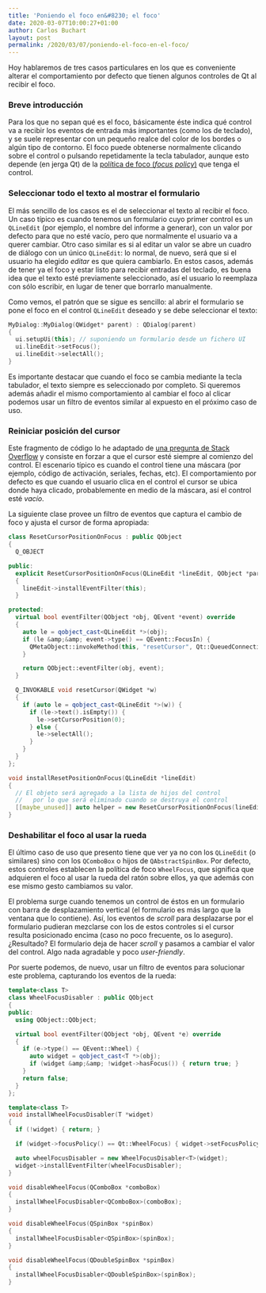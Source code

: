 ```yaml
---
title: 'Poniendo el foco en&#8230; el foco'
date: 2020-03-07T10:00:27+01:00
author: Carlos Buchart
layout: post
permalink: /2020/03/07/poniendo-el-foco-en-el-foco/
---
```

Hoy hablaremos de tres casos particulares en los que es conveniente alterar el comportamiento por defecto que tienen algunos controles de Qt al recibir el foco.

### Breve introducción
Para los que no sepan qué es el foco, básicamente éste indica qué control va a recibir los eventos de entrada más importantes (como los de teclado), y se suele representar con un pequeño realce del color de los bordes o algún tipo de contorno. El foco puede obtenerse normalmente clicando sobre el control o pulsando repetidamente la tecla tabulador, aunque esto depende (en jerga Qt) de la [política de foco (_focus policy_)](https://doc.qt.io/qt-5/qt.html#FocusPolicy-enum) que tenga el control.

### Seleccionar todo el texto al mostrar el formulario
El más sencillo de los casos es el de seleccionar el texto al recibir el foco. Un caso típico es cuando tenemos un formulario cuyo primer control es un `QLineEdit` (por ejemplo, el nombre del informe a generar), con un valor por defecto para que no esté vacío, pero que normalmente el usuario va a querer cambiar. Otro caso similar es si al editar un valor se abre un cuadro de diálogo con un único `QLineEdit`: lo normal, de nuevo, será que si el usuario ha elegido _editar_ es que quiera cambiarlo. En estos casos, además de tener ya el foco y estar listo para recibir entradas del teclado, es buena idea que el texto esté previamente seleccionado, así el usuario lo reemplaza con sólo escribir, en lugar de tener que borrarlo manualmente.

Como vemos, el patrón que se sigue es sencillo: al abrir el formulario se pone el foco en el control `QLineEdit` deseado y se debe seleccionar el texto:

```cpp
MyDialog::MyDialog(QWidget* parent) : QDialog(parent)
{
  ui.setupUi(this); // suponiendo un formulario desde un fichero UI
  ui.lineEdit->setFocus();
  ui.lineEdit->selectAll();
}
```

Es importante destacar que cuando el foco se cambia mediante la tecla tabulador, el texto siempre es seleccionado por completo. Si queremos además añadir el mismo comportamiento al cambiar el foco al clicar podemos usar un filtro de eventos similar al expuesto en el próximo caso de uso.

### Reiniciar posición del cursor
Este fragmento de código lo he adaptado de [una pregunta de Stack Overflow](https://stackoverflow.com/q/22532607/1485885) y consiste en forzar a que el cursor esté siempre al comienzo del control. El escenario típico es cuando el control tiene una máscara (por ejemplo, código de activación, seriales, fechas, etc). El comportamiento por defecto es que cuando el usuario clica en el control el cursor se ubica donde haya clicado, probablemente en medio de la máscara, así el control esté _vacío_.

La siguiente clase provee un filtro de eventos que captura el cambio de foco y ajusta el cursor de forma apropiada:

```cpp
class ResetCursorPositionOnFocus : public QObject
{
  Q_OBJECT

public:
  explicit ResetCursorPositionOnFocus(QLineEdit *lineEdit, QObject *parent = nullptr) : QObject(parent)
  {
    lineEdit->installEventFilter(this);
  }

protected:
  virtual bool eventFilter(QObject *obj, QEvent *event) override
  {
    auto le = qobject_cast<QLineEdit *>(obj);
    if (le &amp;&amp; event->type() == QEvent::FocusIn) {
      QMetaObject::invokeMethod(this, "resetCursor", Qt::QueuedConnection, Q_ARG(QWidget *, le));
    }

    return QObject::eventFilter(obj, event);
  }

  Q_INVOKABLE void resetCursor(QWidget *w)
  {
    if (auto le = qobject_cast<QLineEdit *>(w)) {
      if (le->text().isEmpty()) {
        le->setCursorPosition(0);
      } else {
        le->selectAll();
      }
    }
  }
};

void installResetPositionOnFocus(QLineEdit *lineEdit)
{
  // El objeto será agregado a la lista de hijos del control
  //   por lo que será eliminado cuando se destruya el control
  [[maybe_unused]] auto helper = new ResetCursorPositionOnFocus(lineEdit, lineEdit);
}
```

### Deshabilitar el foco al usar la rueda
El último caso de uso que presento tiene que ver ya no con los `QLineEdit` (o similares) sino con los `QComboBox` o hijos de `QAbstractSpinBox`. Por defecto, estos controles establecen la política de foco `WheelFocus`, que significa que adquieren el foco al usar la rueda del ratón sobre ellos, ya que además con ese mismo gesto cambiamos su valor.

El problema surge cuando tenemos un control de éstos en un formulario con barra de desplazamiento vertical (el formulario es más largo que la ventana que lo contiene). Así, los eventos de _scroll_ para desplazarse por el formulario pudieran mezclarse con los de estos controles si el cursor resulta posicionado encima (caso no poco frecuente, os lo aseguro). ¿Resultado? El formulario deja de hacer _scroll_ y pasamos a cambiar el valor del control. Algo nada agradable y poco _user-friendly_.

Por suerte podemos, de nuevo, usar un filtro de eventos para solucionar este problema, capturando los eventos de la rueda:

```cpp
template<class T>
class WheelFocusDisabler : public QObject
{
public:
  using QObject::QObject;

  virtual bool eventFilter(QObject *obj, QEvent *e) override
  {
    if (e->type() == QEvent::Wheel) {
      auto widget = qobject_cast<T *>(obj);
      if (widget &amp;&amp; !widget->hasFocus()) { return true; }
    }
    return false;
  }
};

template<class T>
void installWheelFocusDisabler(T *widget)
{
  if (!widget) { return; }

  if (widget->focusPolicy() == Qt::WheelFocus) { widget->setFocusPolicy(Qt::StrongFocus); }

  auto wheelFocusDisabler = new WheelFocusDisabler<T>(widget);
  widget->installEventFilter(wheelFocusDisabler);
}

void disableWheelFocus(QComboBox *comboBox)
{
  installWheelFocusDisabler<QComboBox>(comboBox);
}

void disableWheelFocus(QSpinBox *spinBox)
{
  installWheelFocusDisabler<QSpinBox>(spinBox);
}

void disableWheelFocus(QDoubleSpinBox *spinBox)
{
  installWheelFocusDisabler<QDoubleSpinBox>(spinBox);
}
```
